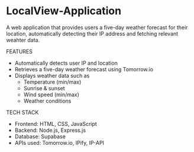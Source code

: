 # LocalView-Application
A web application that provides users a five-day weather forecast for their location, automatically detecting their IP address and fetching relevant weahter data.

FEATURES
* Automatically detects user IP and location
* Retrieves a five-day weather forecast using Tomorrow.io
* Displays weather data such as
    - Temperature (min/max)
    - Sunrise & sunset
    - Wind speed (min/max)
    - Weather conditions

TECH STACK
* Frontend: HTML, CSS, JavaScript
* Backend: Node.js, Express.js
* Database: Supabase
* APIs used: Tomorrow.io, IPify, IP-API


